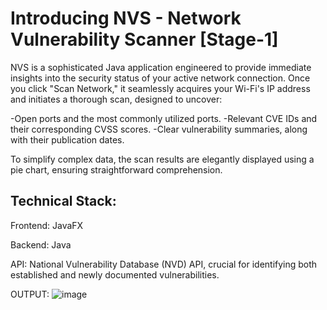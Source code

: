 Introducing NVS - Network Vulnerability Scanner [Stage-1]
=========================================================
NVS is a sophisticated Java application engineered to provide immediate insights into the security status of your active network connection. Once you click "Scan Network," it seamlessly acquires your Wi-Fi's IP address and initiates a thorough scan, designed to uncover:

  -Open ports and the most commonly utilized ports.
  -Relevant CVE IDs and their corresponding CVSS scores.
  -Clear vulnerability summaries, along with their publication dates.
  
To simplify complex data, the scan results are elegantly displayed using a pie chart, ensuring straightforward comprehension.


Technical Stack:
----------------
Frontend: 
  JavaFX

Backend: 
  Java

API: 
  National Vulnerability Database (NVD) API, crucial for identifying both established and newly documented vulnerabilities.


OUTPUT:
  ![image](https://github.com/user-attachments/assets/b4eb222e-825d-4b1f-aae3-6d35a80dbd14)
